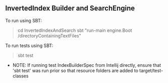 InvertedIndex Builder and SearchEngine
--------------------------------------

To run using SBT:
> cd InvertedIndexAndSearch
> sbt "run-main engine.Boot /directoryContainingTextFiles"

To run tests using SBT:
> sbt test
- NOTE: If running test IndexBuilderSpec from Intellij directly, ensure that 'sbt test' was run prior so that resource folders are added to target/test-classes 
